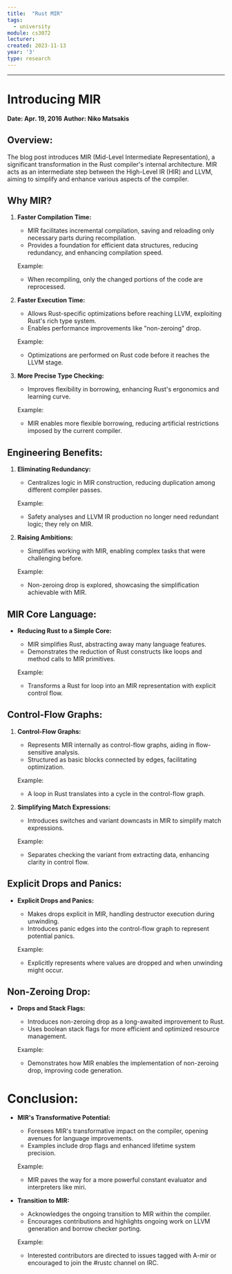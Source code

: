 ```yaml
---
title:  "Rust MIR"
tags:
  - university
module: cs3072
lecturer:
created: 2023-11-13
year: '3'
type: research
---
```

---
# Introducing MIR

**Date: Apr. 19, 2016**
**Author: Niko Matsakis**

## Overview:
The blog post introduces MIR (Mid-Level Intermediate Representation), a significant transformation in the Rust compiler's internal architecture. MIR acts as an intermediate step between the High-Level IR (HIR) and LLVM, aiming to simplify and enhance various aspects of the compiler.

## Why MIR?
1. **Faster Compilation Time:**
   - MIR facilitates incremental compilation, saving and reloading only necessary parts during recompilation.
   - Provides a foundation for efficient data structures, reducing redundancy, and enhancing compilation speed.

   Example:
   - When recompiling, only the changed portions of the code are reprocessed.

2. **Faster Execution Time:**
   - Allows Rust-specific optimizations before reaching LLVM, exploiting Rust's rich type system.
   - Enables performance improvements like "non-zeroing" drop.

   Example:
   - Optimizations are performed on Rust code before it reaches the LLVM stage.

3. **More Precise Type Checking:**
   - Improves flexibility in borrowing, enhancing Rust's ergonomics and learning curve.

   Example:
   - MIR enables more flexible borrowing, reducing artificial restrictions imposed by the current compiler.

## Engineering Benefits:
1. **Eliminating Redundancy:**
   - Centralizes logic in MIR construction, reducing duplication among different compiler passes.

   Example:
   - Safety analyses and LLVM IR production no longer need redundant logic; they rely on MIR.

2. **Raising Ambitions:**
   - Simplifies working with MIR, enabling complex tasks that were challenging before.

   Example:
   - Non-zeroing drop is explored, showcasing the simplification achievable with MIR.

## MIR Core Language:
- **Reducing Rust to a Simple Core:**
  - MIR simplifies Rust, abstracting away many language features.
  - Demonstrates the reduction of Rust constructs like loops and method calls to MIR primitives.

   Example:
   - Transforms a Rust for loop into an MIR representation with explicit control flow.

## Control-Flow Graphs:
1. **Control-Flow Graphs:**
   - Represents MIR internally as control-flow graphs, aiding in flow-sensitive analysis.
   - Structured as basic blocks connected by edges, facilitating optimization.

   Example:
   - A loop in Rust translates into a cycle in the control-flow graph.

2. **Simplifying Match Expressions:**
   - Introduces switches and variant downcasts in MIR to simplify match expressions.

   Example:
   - Separates checking the variant from extracting data, enhancing clarity in control flow.

## Explicit Drops and Panics:
- **Explicit Drops and Panics:**
  - Makes drops explicit in MIR, handling destructor execution during unwinding.
  - Introduces panic edges into the control-flow graph to represent potential panics.

   Example:
   - Explicitly represents where values are dropped and when unwinding might occur.

## Non-Zeroing Drop:
- **Drops and Stack Flags:**
  - Introduces non-zeroing drop as a long-awaited improvement to Rust.
  - Uses boolean stack flags for more efficient and optimized resource management.

   Example:
   - Demonstrates how MIR enables the implementation of non-zeroing drop, improving code generation.

# Conclusion:
- **MIR's Transformative Potential:**
  - Foresees MIR's transformative impact on the compiler, opening avenues for language improvements.
  - Examples include drop flags and enhanced lifetime system precision.

   Example:
   - MIR paves the way for a more powerful constant evaluator and interpreters like miri.

- **Transition to MIR:**
  - Acknowledges the ongoing transition to MIR within the compiler.
  - Encourages contributions and highlights ongoing work on LLVM generation and borrow checker porting.

   Example:
   - Interested contributors are directed to issues tagged with A-mir or encouraged to join the #rustc channel on IRC.